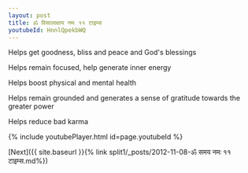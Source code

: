 ```yaml
---
layout: post
title: ॐ विसालाक्षाय नमः ११ टाइम्स
youtubeId: HnnlQpekbWQ
---
```

 
 
Helps get goodness, bliss and peace and God's blessings
 
Helps remain focused, help generate inner energy 
 
Helps boost physical and mental health 
 
Helps remain grounded and generates a sense of gratitude towards the greater power 
 
Helps reduce bad karma
 
 
 
 


{% include youtubePlayer.html id=page.youtubeId %}
 
[Next]({{ site.baseurl }}{% link  split1/_posts/2012-11-08-ॐ समय नमः ११ टाइम्स.md%})
 

